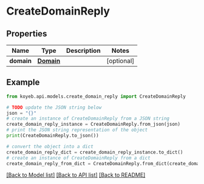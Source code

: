 # CreateDomainReply


## Properties

Name | Type | Description | Notes
------------ | ------------- | ------------- | -------------
**domain** | [**Domain**](Domain.md) |  | [optional] 

## Example

```python
from koyeb.api.models.create_domain_reply import CreateDomainReply

# TODO update the JSON string below
json = "{}"
# create an instance of CreateDomainReply from a JSON string
create_domain_reply_instance = CreateDomainReply.from_json(json)
# print the JSON string representation of the object
print(CreateDomainReply.to_json())

# convert the object into a dict
create_domain_reply_dict = create_domain_reply_instance.to_dict()
# create an instance of CreateDomainReply from a dict
create_domain_reply_from_dict = CreateDomainReply.from_dict(create_domain_reply_dict)
```
[[Back to Model list]](../README.md#documentation-for-models) [[Back to API list]](../README.md#documentation-for-api-endpoints) [[Back to README]](../README.md)


